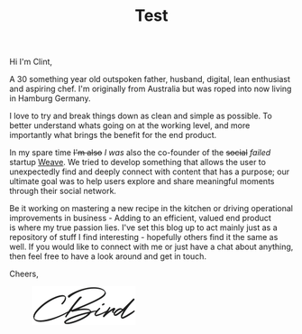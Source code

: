 ﻿---
layout: test
title: Test
excerpt: "30 something year old father, husband, digital / lean enthusiast and aspiring chef. 10+ years experience in design to cost, project management and operations management."
tags: [clint bird, clint, bird, hamburg, germany, australia, airbus, entrepreneur, startup, cost, dtc, dfx, lean, design to cost, automotive, aerospace, manufacturing, value, cost, reduction, python, automation, digitization, transformation, algorithm]
modified: 2018-09-02
comments: false
image:
  feature: header-about.jpg
---

Hi I'm Clint,

A 30 something year old outspoken father, husband, digital, lean enthusiast and aspiring chef. I'm originally from Australia but was roped into now living in Hamburg Germany. 

I love to try and break things down as clean and simple as possible. To better understand whats going on at the working level, and more importantly what brings the benefit for the end product. 

In my spare time ~~I'm also~~ *I was* also the co-founder of the ~~social~~ *failed* startup [Weave](http://www.weave.ws). We tried to develop something that allows the user to unexpectedly find and deeply connect with content that has a purpose; our ultimate goal was to help users explore and share meaningful moments through their social network.

Be it working on mastering a new recipe in the kitchen or driving operational improvements in business - Adding to an efficient, valued end product is where my true passion lies. I've set this blog up to act mainly just as a repository of stuff I find interesting - hopefully others find it the same as well. If you would like to connect with me or just have a chat about anything, then feel free to have a look around and get in touch.

Cheers,
<figure>
	<img src="/images/signature.png">
</figure>
